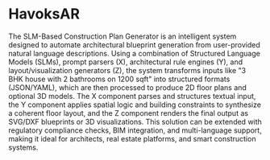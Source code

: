 # HavoksAR

The SLM-Based Construction Plan Generator is an intelligent system designed to automate architectural blueprint generation from user-provided natural language descriptions. Using a combination of Structured Language Models (SLMs), prompt parsers (X), architectural rule engines (Y), and layout/visualization generators (Z), the system transforms inputs like "3 BHK house with 2 bathrooms on 1200 sqft" into structured formats (JSON/YAML), which are then processed to produce 2D floor plans and optional 3D models. The X component parses and structures textual input, the Y component applies spatial logic and building constraints to synthesize a coherent floor layout, and the Z component renders the final output as SVG/DXF blueprints or 3D visualizations. This solution can be extended with regulatory compliance checks, BIM integration, and multi-language support, making it ideal for architects, real estate platforms, and smart construction systems.
